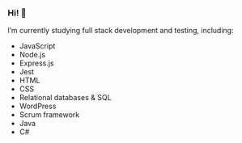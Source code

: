 ### Hi! 👋

I’m currently studying full stack development and testing, including:
- JavaScript
- Node.js
- Express.js
- Jest
- HTML
- CSS
- Relational databases & SQL
- WordPress
- Scrum framework
- Java
- C#
